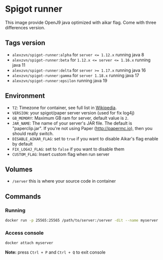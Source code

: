 # Spigot runner
This image provide OpenJ9 java optimized with aikar flag. Come with three differences version.

## Tags version
  - `alexzvn/spigot-runner:alpha` for `server <= 1.12.x` running java 8
  - `alexzvn/spigot-runner:beta` for `1.12.x <= server <= 1.16.x`  running java 11
  - `alexzvn/spigot-runner:delta` for `server >= 1.17.x` running java 16
  - `alexzvn/spigot-runner:gamma` for `server 1.18.x` running java 17
  - `alexzvn/spigot-runner:epsilon` running java 19

## Environment
  - `TZ`: Timezone for container, see full list in [Wikipedia](https://en.wikipedia.org/wiki/List_of_tz_database_time_zones).
  - `VERSION`: your spigot/paper server version (used for fix log4j)
  - `GB_MEMORY`: Maximum GB ram for server, default value is `2`.
  - `JAR_NAME`: The name of your server's JAR file. The default is "paperclip.jar".  If you're not using Paper (http://papermc.io), then you should really switch.
  - `DISABLE_AIKAR_FLAG`: set to `true` if you want to disable Aikar's flag enable by default
  - `FIX_LOG4J_FLAG`: set to `false` if you want to disable them
  - `CUSTOM_FLAG`: Insert custom flag when run server

## Volumes
  - `/server` this is where your source code in container

## Commands

### Running
```bash
docker run -p 25565:25565 /path/to/server:/server -dit --name myserver alexzvn/spigot-runner:beta
```
### Access console
```bash
docker attach myserver
```
**Note:** press `Ctrl + P` and `Ctrl + Q` to exit console
